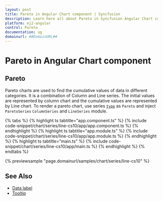 ```yaml
---
layout: post
title: Pareto in Angular Chart component | Syncfusion
description: Learn here all about Pareto in Syncfusion Angular Chart component of Syncfusion Essential JS 2 and more.
platform: ej2-angular
control: Pareto
documentation: ug
domainurl: ##DomainURL##
---
```


# Pareto in Angular Chart component

## Pareto

Pareto charts are used to find the cumulative values of data in different categories. It is a combination of Column and Line series.
The initial values are represented by column chart and the cumulative values are represented by Line chart.
To render a pareto chart, use series [`type`](https://ej2.syncfusion.com/angular/documentation/api/chart/seriesModel/#type) as `Pareto` and inject `ParetoSeries` `ColumnSeries` and  `LineSeries` module.

{% tabs %}
{% highlight ts tabtitle="app.component.ts" %}
{% include code-snippet/chart/series/line-cs10/app/app.component.ts %}
{% endhighlight %}
{% highlight ts tabtitle="app.module.ts" %}
{% include code-snippet/chart/series/line-cs10/app/app.module.ts %}
{% endhighlight %}
{% highlight ts tabtitle="main.ts" %}
{% include code-snippet/chart/series/line-cs10/app/main.ts %}
{% endhighlight %}
{% endtabs %}
  
{% previewsample "page.domainurl/samples/chart/series/line-cs10" %}

## See Also

* [Data label](../data-labels/)
* [Tooltip](../tool-tip/)

